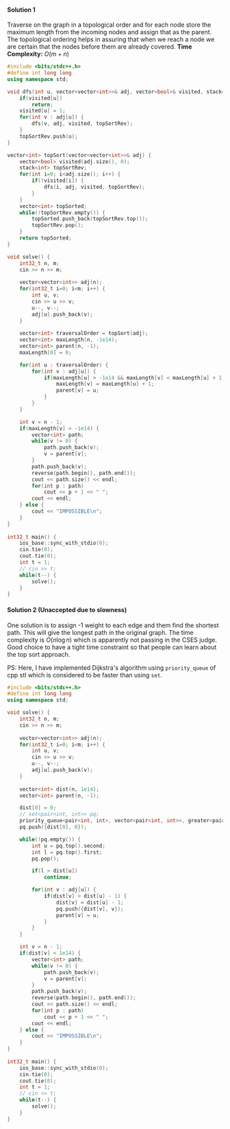 #### Solution 1
Traverse on the graph in a topological order and for each node store the maximum length from the incoming nodes and assign that as the parent. The topological ordering helps in assuring that when we reach a node we are certain that the nodes before them are already covered.
**Time Complexity:** $O(m+n)$

```cpp
#include <bits/stdc++.h>
#define int long long
using namespace std;

void dfs(int u, vector<vector<int>>& adj, vector<bool>& visited, stack<int>& topSortRev) {
    if(visited[u])
        return;
    visited[u] = 1;
    for(int v : adj[u]) {
        dfs(v, adj, visited, topSortRev);
    }
    topSortRev.push(u);
}

vector<int> topSort(vector<vector<int>>& adj) {
    vector<bool> visited(adj.size(), 0);
    stack<int> topSortRev;
    for(int i=0; i<adj.size(); i++) {
        if(!visited[i]) {
            dfs(i, adj, visited, topSortRev);
        }
    }
    vector<int> topSorted;
    while(!topSortRev.empty()) {
        topSorted.push_back(topSortRev.top());
        topSortRev.pop();
    }
    return topSorted;
}

void solve() {
    int32_t n, m;
    cin >> n >> m;
    
    vector<vector<int>> adj(n);
    for(int32_t i=0; i<m; i++) {
        int u, v;
        cin >> u >> v;
        u--, v--;
        adj[u].push_back(v);
    }
 
    vector<int> traversalOrder = topSort(adj);
    vector<int> maxLength(n, -1e14);
    vector<int> parent(n, -1);
    maxLength[0] = 0;

    for(int u : traversalOrder) {
        for(int v : adj[u]) {
            if(maxLength[u] > -1e14 && maxLength[v] < maxLength[u] + 1) {
                maxLength[v] = maxLength[u] + 1;
                parent[v] = u;
            }
        }
    }

    int v = n - 1;
    if(maxLength[v] > -1e14) {
        vector<int> path;
        while(v != 0) {
            path.push_back(v);
            v = parent[v];
        }
        path.push_back(v);
        reverse(path.begin(), path.end());
        cout << path.size() << endl;
        for(int p : path)
            cout << p + 1 << " ";
        cout << endl;
    } else {
        cout << "IMPOSSIBLE\n";
    }
}
 
int32_t main() {
    ios_base::sync_with_stdio(0);
    cin.tie(0);
    cout.tie(0);
    int t = 1;
    // cin >> t;
    while(t--) {
        solve();
    }
}
```


#### Solution 2 (Unaccepted due to slowness)
One solution is to assign -1 weight to each edge and them find the shortest path. This will give the longest path in the original graph. The time complexity is $O(n\log n)$ which is apparently not passing in the CSES judge. Good choice to have a tight time constraint so that people can learn about the top sort approach.

PS: Here, I have implemented Dijkstra's algorithm using `priority_queue` of cpp stl which is considered to be faster than using `set`.

```cpp
#include <bits/stdc++.h>
#define int long long
using namespace std;

void solve() {
    int32_t n, m;
    cin >> n >> m;
    
    vector<vector<int>> adj(n);
    for(int32_t i=0; i<m; i++) {
        int u, v;
        cin >> u >> v;
        u--, v--;
        adj[u].push_back(v);
    }
 
    vector<int> dist(n, 1e14);
    vector<int> parent(n, -1);

    dist[0] = 0;
    // set<pair<int, int>> pq;
    priority_queue<pair<int, int>, vector<pair<int, int>>, greater<pair<int, int>>> pq;
    pq.push({dist[0], 0});

    while(!pq.empty()) {
        int u = pq.top().second;
        int l = pq.top().first;
        pq.pop();

        if(l > dist[u])
            continue;

        for(int v : adj[u]) {
            if(dist[v] > dist[u] - 1) {
                dist[v] = dist[u] - 1;
                pq.push({dist[v], v});
                parent[v] = u;
            }
        }
    }

    int v = n - 1;
    if(dist[v] < 1e14) {
        vector<int> path;
        while(v != 0) {
            path.push_back(v);
            v = parent[v];
        }
        path.push_back(v);
        reverse(path.begin(), path.end());
        cout << path.size() << endl;
        for(int p : path)
            cout << p + 1 << " ";
        cout << endl;
    } else {
        cout << "IMPOSSIBLE\n";
    }
}
 
int32_t main() {
    ios_base::sync_with_stdio(0);
    cin.tie(0);
    cout.tie(0);
    int t = 1;
    // cin >> t;
    while(t--) {
        solve();
    }
}
```